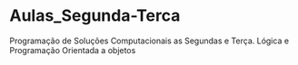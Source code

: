 # Aulas_Segunda-Terca
Programação de Soluções Computacionais as Segundas e Terça. Lógica e Programação Orientada a objetos

